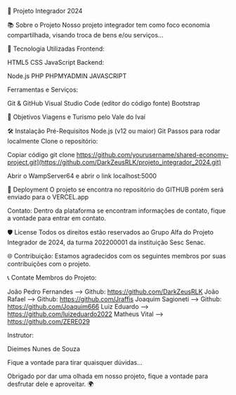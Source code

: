 
🚀 Projeto Integrador 2024

📚 Sobre o Projeto
Nosso projeto integrador tem como foco economia compartilhada, visando troca de bens e/ou serviços...

🔧 Tecnologia Utilizadas
Frontend:

HTML5
CSS
JavaScript 
Backend:

Node.js
PHP
PHPMYADMIN
JAVASCRIPT

Ferramentas e Serviços:

Git & GitHub
Visual Studio Code (editor do código fonte)
Bootstrap

🎯 Objetivos
Viagens e Turismo pelo Vale do Ivaí


🛠️ Instalação
Pré-Requisitos
Node.js (v12 ou maior)
Git
Passos para rodar localmente
Clone o repositório:

Copiar código
git clone https://github.com/yourusername/shared-economy-project.git](https://github.com/DarkZeusRLK/projeto_integrador_2024.git)

Abrir o WampServer64 e abrir o link localhost:5000

🚀 Deployment
O projeto se encontra no repositório do GITHUB porém será enviado para o VERCEL.app

Contato:
Dentro da plataforma se encontram informações de contato, fique a vontade para entrar em contato.

🛡️ License
Todos os direitos estão reservados ao Grupo Alfa do Projeto Integrador de 2024, da turma 202200001 da instituição Sesc Senac.

🌐 Contribuição:
Estamos agradecidos com os seguintes membros por suas contribuições com o projeto.


📞 Contate
Membros do Projeto:

João Pedro Fernandes --> Github: https://github.com/DarkZeusRLK
João Rafael --> Github: https://github.com/Jraffis
Joaquim Sagioneti --> Github: https://github.com/Joaquim666
Luiz Eduardo --> https://github.com/luizeduardo2022
Matheus Vital --> https://github.com/ZERE029

Instrutor:

Dieimes Nunes de Souza

Fique a vontade para tirar quaisquer dúvidas...

Obrigado por dar uma olhada em nosso projeto, fique a vontade para desfrutar dele e aproveitar. 🌍
